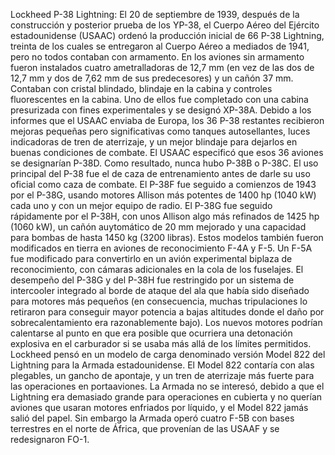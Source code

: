 Lockheed P-38 Lightning: El 20 de septiembre de 1939, después de la construcción y posterior prueba de los YP-38, el Cuerpo Aéreo del Ejército estadounidense (USAAC) ordenó la producción inicial de 66 P-38 Lightning, treinta de los cuales se entregaron al Cuerpo Aéreo a mediados de 1941, pero no todos contaban con armamento. En los aviones sin armamento fueron instalados cuatro ametralladoras de 12,7 mm (en vez de las dos de 12,7 mm y dos de 7,62 mm de sus predecesores) y un cañón 37 mm. Contaban con cristal blindado, blindaje en la cabina y controles fluorescentes en la cabina. Uno de ellos fue completado con una cabina presurizada con fines experimentales y se designó XP-38A. Debido a los informes que el USAAC enviaba de Europa, los 36 P-38 restantes recibieron mejoras pequeñas pero significativas como tanques autosellantes, luces indicadoras de tren de aterrizaje, y un mejor blindaje para dejarlos en buenas condiciones de combate. El USAAC especificó que esos 36 aviones se designarían P-38D. Como resultado, nunca hubo P-38B o P-38C. El uso principal del P-38 fue el de caza de entrenamiento antes de darle su uso oficial como caza de combate. El P-38F fue seguido a comienzos de 1943 por el P-38G, usando motores Allison más potentes de 1400 hp (1040 kW) cada uno y con un mejor equipo de radio. El P-38G fue seguido rápidamente por el P-38H, con unos Allison algo más refinados de 1425 hp (1060 kW), un cañón auytomático de 20 mm mejorado y una capacidad para bombas de hasta 1450 kg (3200 libras). Estos modelos también fueron modificados en tierra en aviones de reconocimiento F-4A y F-5. Un F-5A fue modificado para convertirlo en un avión experimental biplaza de reconocimiento, con cámaras adicionales en la cola de los fuselajes. El desempeño del P-38G y del P-38H fue restringido por un sistema de intercooler integrado al borde de ataque del ala que había sido diseñado para motores más pequeños (en consecuencia, muchas tripulaciones lo retiraron para conseguir mayor potencia a bajas altitudes donde el daño por sobrecalentamiento era razonablemente bajo). Los nuevos motores podrían calentarse al punto en que era posible que ocurriera una detonación explosiva en el carburador si se usaba más allá de los límites permitidos. Lockheed pensó en un modelo de carga denominado versión Model 822 del Lightning para la Armada estadounidense. El Model 822 contaría con alas plegables, un gancho de apontaje, y un tren de aterrizaje más fuerte para las operaciones en portaaviones. La Armada no se interesó, debido a que el Lightning era demasiado grande para operaciones en cubierta y no querían aviones que usaran motores enfriados por líquido, y el Model 822 jamás salió del papel. Sin embargo la Armada operó cuatro F-5B con bases terrestres en el norte de África, que provenían de las USAAF y se redesignaron FO-1.

